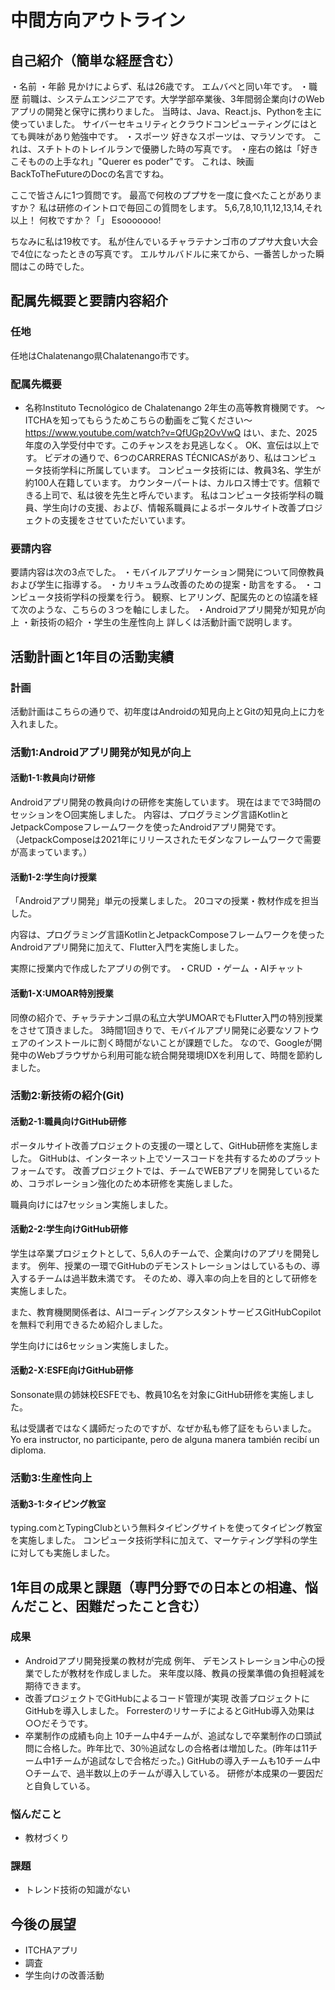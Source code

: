 # 中間方向アウトライン

## 自己紹介（簡単な経歴含む）
・名前
・年齢
見かけによらず、私は26歳です。
エムバペと同い年です。
・職歴
前職は、システムエンジニアです。大学学部卒業後、3年間弱企業向けのWebアプリの開発と保守に携わりました。
当時は、Java、React.js、Pythonを主に使っていました。
サイバーセキュリティとクラウドコンピューティングにはとても興味があり勉強中です。
・スポーツ
好きなスポーツは、マラソンです。
これは、スチトトのトレイルランで優勝した時の写真です。
・座右の銘は「好きこそものの上手なれ」"Querer es poder"です。
これは、映画BackToTheFutureのDocの名言ですね。

ここで皆さんに1つ質問です。
最高で何枚のププサを一度に食べたことがありますか？
私は研修のイントロで毎回この質問をします。
5,6,7,8,10,11,12,13,14,それ以上！
何枚ですか？「」
Esooooooo!

ちなみに私は19枚です。
私が住んでいるチャラテナンゴ市のププサ大食い大会で4位になったときの写真です。
エルサルバドルに来てから、一番苦しかった瞬間はこの時でした。

### 
## 配属先概要と要請内容紹介
### 任地
任地はChalatenango県Chalatenango市です。

### 配属先概要
- 名称Instituto Tecnológico de Chalatenango
2年生の高等教育機関です。
～ITCHAを知ってもらうためこちらの動画をご覧ください～
https://www.youtube.com/watch?v=QfUGp2OvVwQ
はい、また、2025年度の入学受付中です。このチャンスをお見逃しなく。
OK、宣伝は以上です。
ビデオの通りで、6つのCARRERAS TÉCNICASがあり、私はコンピュータ技術学科に所属しています。
コンピュータ技術には、教員3名、学生が約100人在籍しています。
カウンターパートは、カルロス博士です。信頼できる上司で、私は彼を先生と呼んでいます。
私はコンピュータ技術学科の職員、学生向けの支援、および、情報系職員によるポータルサイト改善プロジェクトの支援をさせていただいています。
### 要請内容
要請内容は次の3点でした。
・モバイルアプリケーション開発について同僚教員および学生に指導する。
・カリキュラム改善のための提案・助言をする。
・コンピュータ技術学科の授業を行う。
観察、ヒアリング、配属先のとの協議を経て次のような、こちらの３つを軸にしました。
・Androidアプリ開発が知見が向上
・新技術の紹介
・学生の生産性向上
詳しくは活動計画で説明します。

## 活動計画と1年目の活動実績
### 計画
活動計画はこちらの通りで、初年度はAndroidの知見向上とGitの知見向上に力を入れました。

### 活動1:Androidアプリ開発が知見が向上
#### 活動1-1:教員向け研修
Androidアプリ開発の教員向けの研修を実施しています。
現在はまでで3時間のセッションを○回実施しました。
内容は、プログラミング言語KotlinとJetpackComposeフレームワークを使ったAndroidアプリ開発です。
（JetpackComposeは2021年にリリースされたモダンなフレームワークで需要が高まっています。）
#### 活動1-2:学生向け授業
「Androidアプリ開発」単元の授業しました。
20コマの授業・教材作成を担当した。

内容は、プログラミング言語KotlinとJetpackComposeフレームワークを使ったAndroidアプリ開発に加えて、Flutter入門を実施しました。

実際に授業内で作成したアプリの例です。
・CRUD
・ゲーム
・AIチャット

#### 活動1-X:UMOAR特別授業
同僚の紹介で、チャラテナンゴ県の私立大学UMOARでもFlutter入門の特別授業をさせて頂きました。
3時間1回きりで、モバイルアプリ開発に必要なソフトウェアのインストールに割く時間がないことが課題でした。
なので、Googleが開発中のWebブラウザから利用可能な統合開発環境IDXを利用して、時間を節約しました。

### 活動2:新技術の紹介(Git)
#### 活動2-1:職員向けGitHub研修
ポータルサイト改善プロジェクトの支援の一環として、GitHub研修を実施しました。
GitHubは、インターネット上でソースコードを共有するためのプラットフォームです。
改善プロジェクトでは、チームでWEBアプリを開発しているため、コラボレーション強化のため本研修を実施しました。

職員向けには7セッション実施しました。

#### 活動2-2:学生向けGitHub研修
学生は卒業プロジェクトとして、5,6人のチームで、企業向けのアプリを開発します。
例年、授業の一環でGitHubのデモンストレーションはしているもの、導入するチームは過半数未満です。
そのため、導入率の向上を目的として研修を実施しました。

また、教育機関関係者は、AIコーディングアシスタントサービスGitHubCopilotを無料で利用できるため紹介しました。

学生向けには6セッション実施しました。

#### 活動2-X:ESFE向けGitHub研修
Sonsonate県の姉妹校ESFEでも、教員10名を対象にGitHub研修を実施しました。

私は受講者ではなく講師だったのですが、なぜか私も修了証をもらいました。
Yo era instructor, no participante, pero de alguna manera también recibí un diploma.

### 活動3:生産性向上
#### 活動3-1:タイピング教室
typing.comとTypingClubという無料タイピングサイトを使ってタイピング教室を実施しました。
コンピュータ技術学科に加えて、マーケティング学科の学生に対しても実施しました。

## 1年目の成果と課題（専門分野での日本との相違、悩んだこと、困難だったこと含む）
### 成果
- Androidアプリ開発授業の教材が完成
  例年、 デモンストレーション中心の授業でしたが教材を作成しました。
  来年度以降、教員の授業準備の負担軽減を期待できます。
- 改善プロジェクトでGitHubによるコード管理が実現
  改善プロジェクトにGitHubを導入しました。
  ForresterのリサーチによるとGitHub導入効果は○○だそうです。
- 卒業制作の成績も向上
  10チーム中4チームが、追試なしで卒業制作の口頭試問に合格した。昨年比で、30％追試なしの合格者は増加した。(昨年は11チーム中1チームが追試なしで合格だった。)
  GitHubの導入チームも10チーム中○チームで、過半数以上のチームが導入している。
  研修が本成果の一要因だと自負している。
  
### 悩んだこと
- 教材づくり

### 課題
- トレンド技術の知識がない

## 今後の展望
- ITCHAアプリ
- 調査
- 学生向けの改善活動
